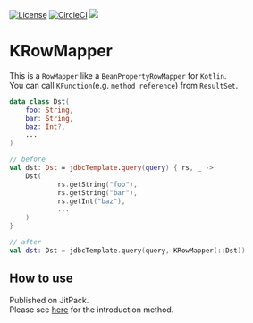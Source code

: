 [![License](https://img.shields.io/badge/License-Apache%202.0-blue.svg)](https://opensource.org/licenses/Apache-2.0)
[![CircleCI](https://circleci.com/gh/ProjectMapK/KRowMapper.svg?style=svg)](https://circleci.com/gh/ProjectMapK/KRowMapper)
[![](https://jitci.com/gh/ProjectMapK/KRowMapper/svg)](https://jitci.com/gh/ProjectMapK/KRowMapper)

KRowMapper
====
This is a `RowMapper` like a `BeanPropertyRowMapper` for `Kotlin`.  
You can call `KFunction`(e.g. `method reference`) from `ResultSet`.

```kotlin
data class Dst(
    foo: String,
    bar: String,
    baz: Int?,
    ...
)

// before
val dst: Dst = jdbcTemplate.query(query) { rs, _ ->
    Dst(
            rs.getString("foo"),
            rs.getString("bar"),
            rs.getInt("baz"),
            ...
    )
}

// after
val dst: Dst = jdbcTemplate.query(query, KRowMapper(::Dst))
```

## How to use
Published on JitPack.  
Please see [here](https://jitpack.io/#ProjectMapK/KRowMapper/) for the introduction method.  
